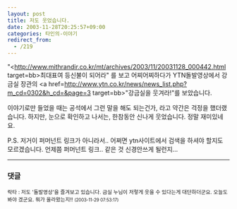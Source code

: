```yaml
---
layout: post
title: 저도 웃었습니다.
date: 2003-11-28T20:25:57+09:00
categories: 타인의-이야기
redirect_from:
  - /219
---
```


"<http://www.mithrandir.co.kr/mt/archives/2003/11/20031128_000442.html target=bb>최대표여 등신불이 되어라</a>" 를 보고 어찌어찌하다가 YTN돌발영상에서 강금실 장관의 <a href=http://www.ytn.co.kr/news/news_list.php?m_cd=0302&h_cd=&page=3 target=bb>"강금실을 웃겨라!"</a>를 보았습니다.

이야기로만 들었을 때는 공석에서 그런 말을 해도 되는건가, 라고 약간은 걱정을 했더랬습니다. 하지만, 눈으로 확인하고 나서는, 한참동안 신나게 웃었습니다. 정말 재미있네요.

P.S. 저거이 퍼머넌트 링크가 아니라서.. 어쩌면 ytn사이트에서 검색을 하셔야 할지도 모르겠습니다. 언제쯤 퍼머넌트 링크.. 같은 것 신경안쓰게 될런지...

* * *

### 댓글



<!--- cmt:477 --->
<!--- mail: --->
<!--- parent:0 --->

<small class=comment>락타 : 저도 '돌발영상'을 즐겨보고 있습니다. 금실 누님이 저렇게 웃을 수 있다는게 대단하더군요. 오늘도 봐야 겠군요. 뭐가 올라왔는지!! <small>(2003-11-29 07:53:17)</small></small>

